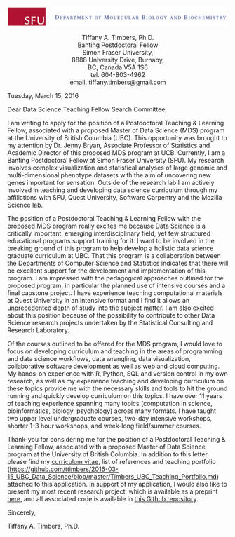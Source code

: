 ![alt tag](img/header.png)

<center>Tiffany A. Timbers, Ph.D.</br></center>
<center>Banting Postdoctoral Fellow</br></center>
<center>Simon Fraser University,</br></center><center>8888 University Drive, Burnaby, </br>BC, Canada V5A 1S6 </center>

<center>tel. 604-803-4962 </br>
email. tiffany.timbers@gmail.com </center>

Tuesday, March 15, 2016

Dear Data Science Teaching Fellow Search Committee,

I am writing to apply for the position of a Postdoctoral Teaching & Learning Fellow, 
associated with a proposed Master of Data Science (MDS) program at the University of 
British Columbia (UBC). This opportunity was brought to my attention by Dr. Jenny Bryan, 
Associate Professor of Statistics and Academic Director of this proposed MDS program at 
UCB. Currently, I am a Banting Postdoctoral Fellow at Simon Fraser University (SFU). My 
research involves complex visualization and statistical analyses of large genomic and 
multi-dimensional phenotype datasets with the aim of uncovering new genes important for 
sensation. Outside of the research lab I am actively involved in teaching and developing 
data science curriculum through my affiliations with SFU, Quest University, Software 
Carpentry and the Mozilla Science lab.

The position of a Postdoctoral Teaching & Learning Fellow with the proposed MDS program 
really excites me because Data Science is a critically important, emerging 
interdisciplinary field, yet few structured educational programs support training for it.
I want to be involved in the breaking ground of this program to help develop a holistic 
data science graduate curriculum at UBC. That this program is a collaboration between the 
Departments of Computer Science and Statistics indicates that there will be excellent 
support for the development and implementation of this program. I am impressed with the 
pedagogical approaches outlined for the proposed program, in particular the planned use of 
intensive courses and a final capstone project. I have experience teaching computational 
materials at Quest University in an intensive format and I find it allows an unprecedented
depth of study into the subject matter. I am also excited about this 
position because of the possibility to contribute to other Data Science research projects
undertaken by the Statistical Consulting and Research Laboratory.

Of the courses outlined to be offered for the MDS program, I would love to focus on 
developing curriculum and teaching in the areas of programming and data science workflows,
data wrangling, data visualization, collaborative software development as well as web and 
cloud computing. My hands-on experience with R, Python, SQL and version control in my own
research, as well as my experience teaching and developing curriculum on these topics 
provide me with the necessary skills and tools to hit the ground running and quickly 
develop curriculum on this topics.  I have over 11 years of teaching experience spanning 
many topics (computation in science, bioinformatics, biology, psychology) across many 
formats. I have taught two upper level undergraduate courses, two-day intensive workshops,
shorter 1-3 hour workshops, and week-long field/summer courses. 

Thank-you for considering me for the position of a Postdoctoral Teaching & Learning Fellow, 
associated with a proposed Master of Data Science program at the University of 
British Columbia. In addition to this letter, please find my [curriculum vitae](https://github.com/ttimbers/2016-03-15_UBC_Data_Science/blob/master/Timbers_UBC_CV.md), list of 
references and teaching portfolio (https://github.com/ttimbers/2016-03-15_UBC_Data_Science/blob/master/Timbers_UBC_Teaching_Portfolio.md) attached to this application. In support of my application, I would
also like to present my most recent research project, which is available as a preprint [here](http://biorxiv.org/content/early/2015/10/22/027540), and all associated code is 
available in [this Github repository](https://github.com/ttimbers/Million-Mutation-Project-dye-filling-SKAT).

Sincerely,

Tiffany A. Timbers, Ph.D.